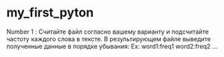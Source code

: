 # my_first_pyton

Number 1 :
    Считайте файл согласно вашему варианту и подсчитайте частоту каждого слова в тексте. В результирующем файле выведите полученные данные в порядке убывания:
    Ex:
        word1:freq1
        word2:freq2
        ...

